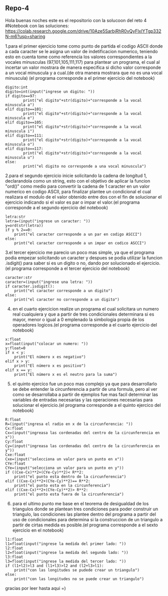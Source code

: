 ## Repo-4 
Hola buenas noches este es el repositorio con la solucoon del reto 4
#Notebook con las soluciones: https://colab.research.google.com/drive/10Aze5SarbjRhR0vQyFlxIYTgp332N-m6?usp=sharing

1.para el primer ejercicio tome como punto de partida el codigo ASCII donde a cada caracter se le asigna un valor de indetificacion numerico, teniendo esto en cuenta tome como referencia los valores correspondientes a la vocales minusculas (97,101,105,111,117) para plantear un programa, el cual al incertar un valor mostrara de manera especifica si dicho valor corresponde a un vocal minuscula y a cual.(de otra manera mostrara que no es una vocal minuscula) (el programa corresponde a el primer ejercicio del notebook)

```pseudocode
digito:int
digito=int(input("ingrese un digito: "))
if digito==97:
        print("el digito"+str(digito)+"corresponde a la vocal minuscula a")
elif digito==101:
        print("el digito"+str(digito)+"corresponde a la vocal minuscula e")
elif digito==105:
        print("el digito"+str(digito)+"corresponde a la vocal minuscula i")
elif digito==111:
        print("el digito"+str(digito)+"corresponde a la vocal minuscula o")
elif digito==117:
        print("el digito"+str(digito)+"corresponde a la vocal minuscula u")
else:
        print("el digito no corresponde a una vocal minuscula")
```
2.para el segundo ejercicio inicie solicitando la cadena de longitud 1, declarandola como un string, esto con el objetivo de aplicar la funcion "ord()" como medio para convertir la cadena de 1 caracter en un valor numerico en codigo ASCII, para finalizar plantee un condicional el cual realizara el modulo de el valor obtenido entre dos con el fin de solucionar el ejercicio indicando si el valor es par o impar el valor.(el programa corresponde a el segundo ejercicio del notebook)

```pseudocode
letra:str
letra=(input("ingrese un caracter: "))
y=ord(str(letra))
if y % 2==0:
    print("el caracter corresponde a un par en codigo ASCCI")
else:
    print("el caracter corresponde a un impar en codico ASCCI")
```
3.el tercer ejercicio me parecio un poco mas simple, ya que el programa podia empezar solicitando un caracter y despues se podia utilizar la funcion .isdigit() para saber si es un digito o no, dando por solucionado el ejercicio.(el programa corresponde a el tercer ejercicio del notebook)

```pseudocode
caracter:str
caracter=(input("ingrese una letra: "))
if caracter.isdigit():
    print("el caracter corresponde a un digito")
else:
    print("el caracter no corresponde a un digito")
```
4. en el cuarto ejercicion realize un programa el cual solicitara un numero real cualquiera y que a partir de tres condicionales determinara si es mayor, menor o igual a 0 emplenado la simbologia propia de los operadores logicos.(el programa corresponde a el cuarto ejercicio del notebook)

```pseudocode
x:float
x=float(input("colocar un numero: "))
y:float=0
if x < y:
    print("El número x es negativo")
elif x > y:
    print("El número x es positivo")
elif x == y:
    print("El número x es el neutro para la suma")
```
5. el quinto ejercico fue un poco mas complejo ya que para desarrollarlo se debe entender la circunferencia a partir de una formula, pero al ver como se desarrollaba a partir de ejemplos fue mas facil determinar las variables de entradas necesarias y las operaciones necesarias para solucionar el ejercicio.(el programa corresponde a el quinto ejercico del notebook)

```pseudocode
R:float
R=(input("ingresa el radio en x de la circunferencia: "))
Cx:float
Cx=(input("ingreasa las cordenadas del centro de la circunferencia en x"))
Cy:float
Cy=(input("ingreasa las cordenadas del centro de la circunferencia en y"))
Cxe:float
Cxe=(input("selecciona un valor para un punto en x"))
CYe:float
CYe=(input("selecciona un valor para un punto en y"))
if ((Cxe-Cx)**2+(CYe-Cy)**2)< R**2:
    print("el punto esta dentro de la circunferencia")
elif ((Cxe-Cx)**2+(CYe-Cy)**2)== R**2:
    print("el punto esta en la circunferencia")
elif ((Cxe-Cx)**2+(CYe-Cy)**2)> R**2:
    print("el punto esta fuera de la circunferencia")
```
6. para el ultimo punto me base en el teorema de desigualdad de los triangulos donde se plantean tres condiciones para poder construir un triangulo, las condiciones las plantee dentro del programa a partir del uso de condicionales para determina si la construccion de un triangulo a partir de cirtas medida es posible.(el programa corresponde a el sexto ejercicio en el notebook)

```pseudocode
l1:float
l1=float(input("ingrese la medida del primer lado: "))
l2:float
l2=float(input("ingrese la medida del segundo lado: "))
l3:float
l3=float(input("ingrese la medida del tercer lado: "))
if (l1+l2)>l3 and (l1+l3)>l2 and (l2+l3>l1):
    print("con las longitudes se pudede crear un triangulo")
else:
    print("con las longitudes no se puede crear un triangulo")
```   
gracias por leer hasta aqui =)

